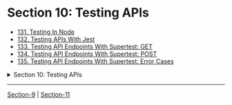 # Section 10: Testing APIs

  -   [131. Testing In Node](131_Testing-In-Node.md)    
  -   [132. Testing APIs With Jest](132_Testing-APIs-With-Jest.md)    
  -   [133. Testing API Endpoints With Supertest: GET](133_Testing-API-Endpoints-With-Supertest_GET.md)    
  -   [134. Testing API Endpoints With Supertest: POST](134_Testing-API-Endpoints-With-Supertes_POST.md)    
  -   [135. Testing API Endpoints With Supertest: Error Cases](135_Testing-API-Endpoints-With-Supertest_Error-Cases.md)   
  
<details>
  <summary> Section 10: Testing APIs </summary>

  - [Codebase: testing-apis](../src/10_testing-apis/)

</details>

---

[Section-9](./Section-9_NASA-Project.md) | [Section-11]()

